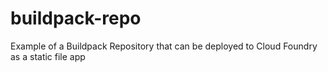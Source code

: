 # buildpack-repo
Example of a Buildpack Repository that can be deployed to Cloud Foundry as a static file app

